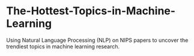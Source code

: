 # The-Hottest-Topics-in-Machine-Learning
Using Natural Language Processing (NLP) on NIPS papers to uncover the trendiest topics in machine learning research.
